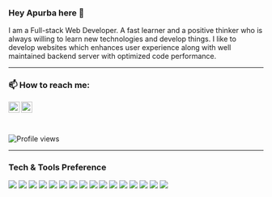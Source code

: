 ### Hey Apurba here 👋

I am a Full-stack Web Developer. A fast learner and a positive thinker who is always willing to learn new technologies and develop things. I like to develop websites which enhances user experience along with well maintained backend server with optimized code performance. 

---

### 📫 How to reach me:

<a href="https://www.linkedin.com/in/apurba-mondal-284434187/"><img align="left" alt="apurba | LinkedIn" width="22px" src="https://cdn.jsdelivr.net/npm/simple-icons@v3/icons/linkedin.svg" /></a>
<a href="mailto:apmondall123@gmail.com"><img align="left" alt="apmondall123@gmail.com | Twitter" width="22px" src="https://cdn.jsdelivr.net/npm/simple-icons@v3/icons/gmail.svg" /></a>

</br>
</br>
</br>

![Profile views](https://gpvc.arturio.dev/apmondal)



---


### Tech & Tools Preference

<img src = "https://img.shields.io/badge/-HTML5-E34F26?style=flat&logo=html5&logoColor=white"> <img src = "https://img.shields.io/badge/-CSS3-1572B6?style=flat&logo=css3&logoColor=white">
<img src="https://img.shields.io/badge/-Bootstrap-563D7C?style=flat&logo=bootstrap&logoColor=white">
<img src="https://img.shields.io/badge/-JavaScript-eed718?style=flat&logo=javascript&logoColor=ffffff">
<img src="https://img.shields.io/badge/-Sass-cc6699?style=flat&logo=sass&logoColor=ffffff">
<img src="https://img.shields.io/badge/-React-000000?style=flat&logo=react&logoColor=00c8ff">
<img src="https://img.shields.io/badge/-MongoDB-4DB33D?style=flat&logo=mongodb&logoColor=FFFFFF">
<img src="https://img.shields.io/badge/-Express.js-787878?style=flat&logo=express&logoColor=FFFFFF">
<img src="https://img.shields.io/badge/-Node.js-3C873A?style=flat&logo=Node.js&logoColor=white">
<img src="https://img.shields.io/badge/-Firebase-FFA611?style=flat&logo=firebase&logoColor=FFFFFF">
<img src="http://img.shields.io/badge/-Git-F1502F?style=flat&logo=git&logoColor=FFFFFF">
<img src="http://img.shields.io/badge/-Github-000000?style=flat&logo=github&logoColor=FFFFFF">
<img src="http://img.shields.io/badge/-VS%20Code-007ACC?style=flat&logo=visual%20studio%20code&logoColor=white">
<img src="http://img.shields.io/badge/-Heroku-430098?style=flat&logo=heroku&logoColor=white">
<img src="http://img.shields.io/badge/-Docker-0db7ed?style=flat&logo=docker&logoColor=white">
<img src="http://img.shields.io/badge/-Nginx-04c441?style=flat&logo=nginx&logoColor=white">
